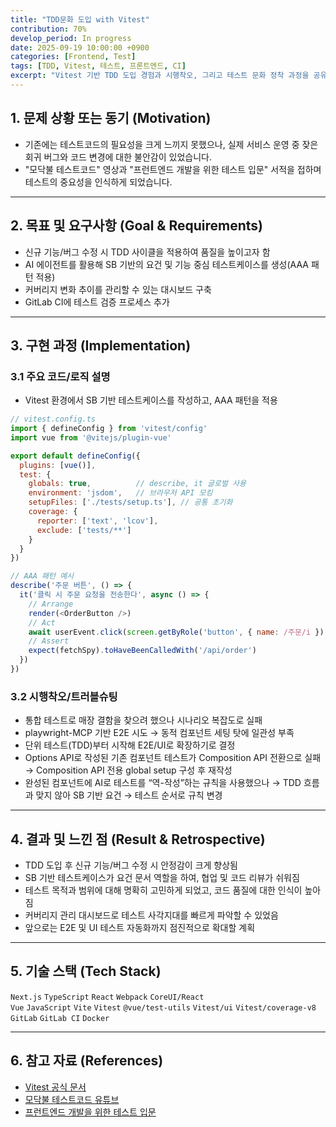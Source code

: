 ```yaml
---
title: "TDD문화 도입 with Vitest"
contribution: 70%
develop_period: In progress
date: 2025-09-19 10:00:00 +0900
categories: [Frontend, Test]
tags: [TDD, Vitest, 테스트, 프론트엔드, CI]
excerpt: "Vitest 기반 TDD 도입 경험과 시행착오, 그리고 테스트 문화 정착 과정을 공유합니다."
---
```



## 1. 문제 상황 또는 동기 (Motivation)
- 기존에는 테스트코드의 필요성을 크게 느끼지 못했으나, 실제 서비스 운영 중 잦은 회귀 버그와 코드 변경에 대한 불안감이 있었습니다.
- "모닥불 테스트코드" 영상과 "프런트엔드 개발을 위한 테스트 입문" 서적을 접하며 테스트의 중요성을 인식하게 되었습니다.

---

## 2. 목표 및 요구사항 (Goal & Requirements)
- 신규 기능/버그 수정 시 TDD 사이클을 적용하여 품질을 높이고자 함
- AI 에이전트를 활용해 SB 기반의 요건 및 기능 중심 테스트케이스를 생성(AAA 패턴 적용)
- 커버리지 변화 추이를 관리할 수 있는 대시보드 구축
- GitLab CI에 테스트 검증 프로세스 추가

---

## 3. 구현 과정 (Implementation)

### 3.1 주요 코드/로직 설명
- Vitest 환경에서 SB 기반 테스트케이스를 작성하고, AAA 패턴을 적용

```js
// vitest.config.ts
import { defineConfig } from 'vitest/config'
import vue from '@vitejs/plugin-vue'

export default defineConfig({
  plugins: [vue()],
  test: {
    globals: true,          // describe, it 글로벌 사용
    environment: 'jsdom',   // 브라우저 API 모킹
    setupFiles: ['./tests/setup.ts'], // 공통 초기화
    coverage: {
      reporter: ['text', 'lcov'],
      exclude: ['tests/**']
    }
  }
})
```

```js
// AAA 패턴 예시
describe('주문 버튼', () => {
  it('클릭 시 주문 요청을 전송한다', async () => {
    // Arrange
    render(<OrderButton />)
    // Act
    await userEvent.click(screen.getByRole('button', { name: /주문/i }))
    // Assert
    expect(fetchSpy).toHaveBeenCalledWith('/api/order')
  })
})
```

### 3.2 시행착오/트러블슈팅
- 통합 테스트로 매장 결함을 찾으려 했으나 시나리오 복잡도로 실패
- playwright-MCP 기반 E2E 시도 → 동적 컴포넌트 세팅 탓에 일관성 부족
- 단위 테스트(TDD)부터 시작해 E2E/UI로 확장하기로 결정
- Options API로 작성된 기존 컴포넌트 테스트가 Composition API 전환으로 실패 → Composition API 전용 global setup 구성 후 재작성
- 완성된 컴포넌트에 AI로 테스트를 “역-작성”하는 규칙을 사용했으나 → TDD 흐름과 맞지 않아 SB 기반 요건 → 테스트 순서로 규칙 변경

---

## 4. 결과 및 느낀 점 (Result & Retrospective)
- TDD 도입 후 신규 기능/버그 수정 시 안정감이 크게 향상됨
- SB 기반 테스트케이스가 요건 문서 역할을 하여, 협업 및 코드 리뷰가 쉬워짐
- 테스트 목적과 범위에 대해 명확히 고민하게 되었고, 코드 품질에 대한 인식이 높아짐
- 커버리지 관리 대시보드로 테스트 사각지대를 빠르게 파악할 수 있었음
- 앞으로는 E2E 및 UI 테스트 자동화까지 점진적으로 확대할 계획

---

## 5. 기술 스택 (Tech Stack)

`Next.js` `TypeScript` `React` `Webpack` `CoreUI/React`  
`Vue` `JavaScript` `Vite` `Vitest` `@vue/test-utils` `Vitest/ui` `Vitest/coverage-v8`  
`GitLab` `GitLab CI` `Docker`

---

## 6. 참고 자료 (References)
- [Vitest 공식 문서](https://vitest.dev/)
- [모닥불 테스트코드 유튜브](https://www.youtube.com/watch?v=Q1b6TC5rQnA)
- [프런트엔드 개발을 위한 테스트 입문](https://book.naver.com/bookdb/book_detail.nhn?bid=22527816)



